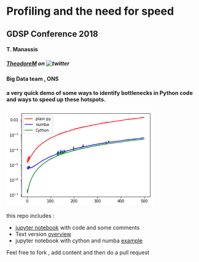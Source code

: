 # Profiling and the need for speed

## GDSP Conference 2018

#### T. Manassis    
##### [_TheodoreM_](https://twitter.com/_TheodoreM_) on ![twitter](http://www.islandcarcentre.co.uk/wp-content/uploads/2016/03/t_small-a.png "twitter")

#### Big Data team , ONS

#### a very quick demo of some ways to identify bottlenecks in Python code and ways to speed up these hotspots.



![plot](plain-numba-cython.png "plot")

this repo includes :

* [jupyter notebook](https://github.com/ONSBigData/GDSP18_ProfilingOptimizingPyDemo/blob/master/profiling.ipynb) with code and some comments
* Text version [overview](https://github.com/ONSBigData/GDSP18_ProfilingOptimizingPyDemo/blob/master/TLDR.md)
* jupyter notebook with cython and numba [example](https://github.com/ONSBigData/GDSP18_ProfilingOptimizingPyDemo/blob/master/Cython_examples.ipynb)


Feel free to fork , add content and then do a pull request